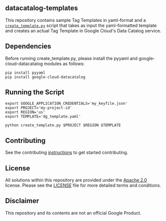 ## datacatalog-templates

This repository contains sample Tag Templates in yaml-format and a [`create_template.py`](create_template.py) script that takes as input the yaml-formatted template and creates an actual Tag Template in Google Cloud's Data Catalog service. 


## Dependencies

Before running create_template.py, please install the pyyaml and google-cloud-datacatalog modules as follows:

```
pip install pyyaml
pip install google-cloud-datacatalog
```

## Running the Script

```
export GOOGLE_APPLICATION_CREDENTIALS='my_keyfile.json'
export PROJECT='my-project-id'
export REGION='us'
export TEMPLATE='dg_template.yaml'

python create_template.py $PROJECT $REGION $TEMPLATE
```

## Contributing

See the contributing [instructions](/CONTRIBUTING.md) to get started
contributing.


## License

All solutions within this repository are provided under the
[Apache 2.0](https://www.apache.org/licenses/LICENSE-2.0) license. Please see
the [LICENSE](/LICENSE) file for more detailed terms and conditions.


## Disclaimer

This repository and its contents are not an official Google Product.
